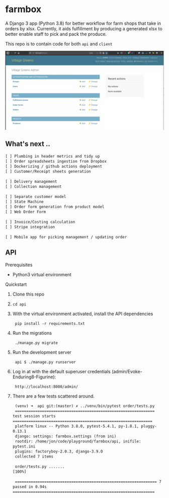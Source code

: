 # farmbox

A Django 3 app (Python 3.8) for better workflow for farm shops that take in orders by xlsx. Currently, it aids fulfillment by producing a generated xlsx to better enable staff to pick and pack the produce.

This repo is to contain code for both `api` and `client`

![admin](screenshot.png)

## What's next ..
```
[ ] Plumbing in header metrics and tidy up
[ ] Order spreadsheets ingestion from Dropbox
[ ] Dockerizing / github actions deployment
[ ] Customer/Receipt sheets generation

[ ] Delivery management
[ ] Collection management

[ ] Separate customer model
[ ] State Machine
[ ] Order form generation from product model
[ ] Web Order Form

[ ] Invoice/Costing calculation
[ ] Stripe integration

[ ] Mobile app for picking management / updating order
```

## API

Prerequisites

* Python3 virtual environment

Quickstart

1. Clone this repo
2. `cd api`
3. With the virtual environment activated, install the API dependencies

        pip install -r requirements.txt
4. Run the migrations

        ./manage.py migrate
3. Run the development server

        api $ ./manage.py runserver

4. Log in at with the default superuser credentials (admin/Evoke-Enduring8-Figurine):

        http://localhost:8000/admin/

5. There are a few tests scattered around.
        
        (venv) ➜  api git:(master) ✗ ../venv/bin/pytest order/tests.py
        ============================================================== test session starts ==============================================================
        platform linux -- Python 3.8.0, pytest-5.4.1, py-1.8.1, pluggy-0.13.1
        django: settings: farmbox.settings (from ini)
        rootdir: /home/jon/code/playground/farmbox/api, inifile: pytest.ini
        plugins: factoryboy-2.0.3, django-3.9.0
        collected 7 items                                                                                                                               

        order/tests.py .......                                                                                                                    [100%]

        =============================================================== 7 passed in 0.94s ===============================================================
        
